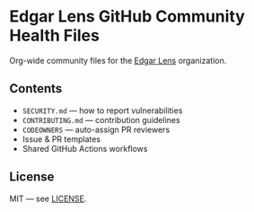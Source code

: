 # Edgar Lens GitHub Community Health Files

Org-wide community files for the [Edgar Lens](https://github.com/edgarlens) organization.

## Contents
- `SECURITY.md` — how to report vulnerabilities
- `CONTRIBUTING.md` — contribution guidelines
- `CODEOWNERS` — auto-assign PR reviewers
- Issue & PR templates
- Shared GitHub Actions workflows

## License
MIT — see [LICENSE](LICENSE).
